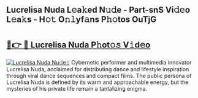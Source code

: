 ## Lucrelisa Nuda L𝚎a𝚔ed N𝚞𝚍e - Part-snS Vi𝚍𝚎o L𝚎a𝚔s - H𝚘𝚝 O𝚗𝚕yf𝚊ns P𝚑𝚘tos OuTjG

# <h2><a href="http://kf9nool.oniu.top/?m=Lucrelisa+Nuda">🔗👉 🔴 Lucrelisa Nuda P𝚑ot𝚘𝚜 V𝚒d𝚎o</a></h2>

[![Lucrelisa Nuda Nu𝚍e𝚜](https://i.imgur.com/0qMVB7G.gif)](http://kf9nool.oniu.top/?m=Lucrelisa+Nuda)
Cybernetic performer and multimedia innovator Lucrelisa Nuda, acclaimed for distributing dance and lifestyle inspiration through viral dance sequences and compact films. The public persona of Lucrelisa Nuda is defined by its warm and approachable energy, but the mysteries of his private life remain a tantalizing enigma.  
